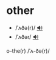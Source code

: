 # other

- /ˈʌðə(r)/ [🔊](https://www.oxfordlearnersdictionaries.com/media/english/uk_pron/o/oth/other/other__gb_1.mp3)
- /ˈʌðər/ [🔊](https://www.oxfordlearnersdictionaries.com/media/english/us_pron/o/oth/other/other__us_2.mp3)

o-the(r) /ˈʌ-ðə(r)/